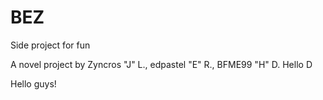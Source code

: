 # BEZ
Side project for fun

A novel project by Zyncros "J" L., edpastel "E" R., BFME99 "H" D.
Hello D

Hello guys!
